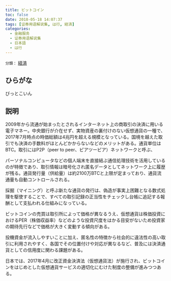 ```yaml
---
title: ビットコイン
toc: false
date: 2018-05-18 14:07:37
tags: [证券用语解说集, は行, 経済]
categories:
  - 金融服务
  - 证券用语解说集
  - 日本語
  - は行
---
```


`分類：` [経済](/tags/経済/)

## ひらがな

びっとこいん

## 説明

2009年から流通が始まったとされるインターネット上の商取引の決済に用いる電子マネー。中央銀行が介在せず、実物資産の裏付けのない仮想通貨の一種で、2017年7月時点の時価総額は4兆円を超える規模となっている。国境を越えた取引でも決済の手数料がほとんどかからないなどのメリットがある。通貨単位はBTC。取引にはP2P（peer to peer、ピアツーピア）ネットワークと呼ぶ、

パーソナルコンピュータなどの個人端末を直接結ぶ通信処理技術を活用しているのが特徴であり、取引情報は暗号化され匿名データとしてネットワーク上に履歴が残る。通貨発行量（供給量）は約2100万BTCと上限が定まっており、通貨流通量も自動コントロールされる。

採掘（マイニング）と呼ぶ新たな通貨の発行は、偽造が事実上困難となる数式処理を駆使することで、すべての取引記録の正当性をチェックし台帳に追記する報酬として支払われる仕組みになっている。

ビットコインの売買は取引所によって価格が異なるうえ、仮想通貨は株価投資におけるPER（株価収益率）などのような投資尺度をはかる目安がないため投資家の期待先行などで価格が大きく変動する傾向がある。

投機資金が流入しやすいことに加え、匿名性の特徴から社会的に違法性の高い取引に利用されやすく、各国でその位置付けや対応が異なるなど、普及には決済通貨としての信用度に関わる課題がある。

日本では、2017年4月に改正資金決済法（仮想通貨法）が施行され、ビットコインをはじめとした仮想通貨サービスの適切化にむけた制度の整備が進みつつある。
